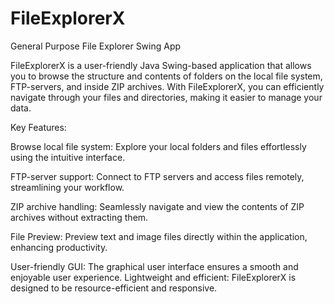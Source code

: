 # FileExplorerX
General Purpose File Explorer Swing App 


FileExplorerX is a user-friendly Java Swing-based application that allows you to browse the structure and contents of folders on the local file system, FTP-servers, and inside ZIP archives. With FileExplorerX, you can efficiently navigate through your files and directories, making it easier to manage your data.

Key Features:

Browse local file system: Explore your local folders and files effortlessly using the intuitive interface.

FTP-server support: Connect to FTP servers and  access files remotely, streamlining your workflow.

ZIP archive handling: Seamlessly navigate and view the contents of ZIP archives without extracting them.

File Preview: Preview text and image files directly within the application, enhancing productivity.

User-friendly GUI: The graphical user interface ensures a smooth and enjoyable user experience.
Lightweight and efficient: FileExplorerX is designed to be resource-efficient and responsive.
